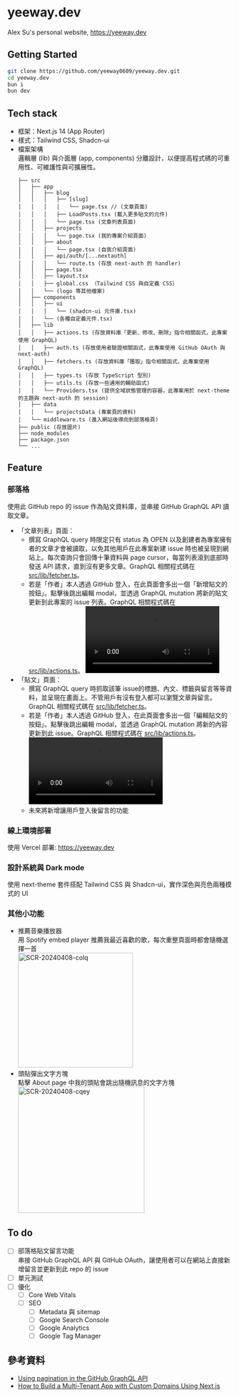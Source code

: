 # yeeway.dev
Alex Su's personal website, https://yeeway.dev

## Getting Started
```bash
git clone https://github.com/yeeway0609/yeeway.dev.git
cd yeeway.dev
bun i
bun dev
```
## Tech stack
- 框架：Next.js 14 (App Router)
- 樣式：Tailwind CSS, Shadcn-ui
- 檔案架構  
  邏輯層 (lib) 與介面層 (app, components) 分離設計，以便提高程式碼的可重用性、可維護性與可擴展性。
  ```
  ├── src
  │   ├── app
  │   │   ├── blog
  │   │   │   ├── [slug]
  │   │   │   │   └── page.tsx // (文章頁面)
  │   │   │   ├── LoadPosts.tsx (載入更多貼文的元件)
  │   │   │   └── page.tsx (文章列表頁面)
  │   │   ├── projects
  │   │   │   └── page.tsx (我的專案介紹頁面)
  │   │   ├── about
  │   │   │   └── page.tsx (自我介紹頁面)
  │   │   ├── api/auth/[...nextauth]
  │   │   │   └── route.ts (存放 next-auth 的 handler)
  │   │   ├── page.tsx 
  │   │   ├── layout.tsx 
  │   │   ├── global.css （Tailwind CSS 與自定義 CSS）
  │   │   └── (logo 等其他檔案)
  │   ├── components
  │   │   ├── ui 
  │   │   │   └── (shadcn-ui 元件庫.tsx)
  │   │   └── (各種自定義元件.tsx)
  │   ├── lib
  │   │   ├── actions.ts (存放資料庫「更新、修改、刪除」指令相關函式，此專案使用 GraphQL)
  │   │   ├── auth.ts (存放使用者驗證相關函式，此專案使用 GitHub OAuth 與 next-auth)
  │   │   ├── fetchers.ts (存放資料庫「獲取」指令相關函式，此專案使用 GraphQL)
  │   │   ├── types.ts (存放 TypeScript 型別)
  │   │   ├── utils.ts (存放一些通用的輔助函式)
  │   │   └── Providers.tsx (提供全域狀態管理的容器，此專案用於 next-theme 的主題與 next-auth 的 session)
  │   ├── data
  │   │   └── projectsData (專案頁的資料)
  │   └── middleware.ts (進入網站後導向到部落格頁)
  ├── public (存放圖片)
  ├── node_modules
  ├── package.json
  └── ...
  ```

## Feature
### 部落格
使用此 GitHub repo 的 issue 作為貼文資料庫，並串接 GitHub GraphQL API 讀取文章。
- 「文章列表」頁面：
  - 撰寫 GraphQL query 時限定只有 status 為 OPEN 以及創建者為專案擁有者的文章才會被讀取，以免其他用戶在此專案新建 issue 時也被呈現到網站上。每次查詢只會回傳十筆資料與 page cursor，每當列表滾到底部時發送 API 請求，直到沒有更多文章。GraphQL 相關程式碼在 [src/lib/fetcher.ts](https://github.com/yeeway0609/yeeway.dev/blob/main/src/lib/fetchers.ts)。
  - 若是「作者」本人透過 GitHub 登入，在此頁面會多出一個「新增貼文的按鈕」。點擊後跳出編輯 modal，並透過 GraphQL mutation 將新的貼文更新到此專案的 issue 列表。GraphQL 相關程式碼在 [src/lib/actions.ts](https://github.com/yeeway0609/yeeway.dev/blob/main/src/lib/actions.ts)。
    <video src="https://github.com/yeeway0609/yeeway.dev/assets/98323303/1ed39298-77ce-4c82-9e43-c11f659f1138"></video>
- 「貼文」頁面：
  - 撰寫 GraphQL query 時抓取該筆 issue的標題、內文、標籤與留言等等資料，並呈現在畫面上。不管用戶有沒有登入都可以瀏覽文章與留言。GraphQL 相關程式碼在 [src/lib/fetcher.ts](https://github.com/yeeway0609/yeeway.dev/blob/main/src/lib/fetchers.ts)。
  - 若是「作者」本人透過 GitHub 登入，在此頁面會多出一個「編輯貼文的按鈕」。點擊後跳出編輯 modal，並透過 GraphQL mutation 將新的內容更新到此 issue。GraphQL 相關程式碼在 [src/lib/actions.ts](https://github.com/yeeway0609/yeeway.dev/blob/main/src/lib/actions.ts)。  
    <video src="https://github.com/yeeway0609/yeeway.dev/assets/98323303/83b78041-61fe-40be-871c-bc5e31532a34"></video>
  - 未來將新增讓用戶登入後留言的功能

### 線上環境部署
使用 Vercel 部署: https://yeeway.dev

### 設計系統與 Dark mode
使用 next-theme 套件搭配 Tailwind CSS 與 Shadcn-ui，實作深色與亮色兩種模式的 UI

### 其他小功能
- 推薦音樂播放器  
  用 Spotify embed player 推薦我最近喜歡的歌，每次重整頁面時都會隨機選擇一首  
  <img width="257" alt="SCR-20240408-colq" src="https://github.com/yeeway0609/yeeway.dev/assets/98323303/22a1dabd-1683-441f-a2c4-7891f84ef316">
- 頭貼彈出文字方塊  
  點擊 About page 中我的頭貼會跳出隨機訊息的文字方塊  
  <img width="283" alt="SCR-20240408-cqey" src="https://github.com/yeeway0609/yeeway.dev/assets/98323303/fb51f5c1-e9d6-4727-99e7-b2e5c493334e">

## To do
- [ ] 部落格貼文留言功能  
  串接 GitHub GraphQL API 與 GitHub OAuth，讓使用者可以在網站上直接新增留言並更新到此 repo 的 issue
- [ ] 單元測試
- [ ] 優化
  - [ ] Core Web Vitals
  - [ ] SEO
    - [ ] Metadata 與 sitemap
    - [ ] Google Search Console
    - [ ] Google Analytics
    - [ ] Google Tag Manager

## 參考資料
- [Using pagination in the GitHub GraphQL API](https://docs.github.com/en/graphql/guides/using-pagination-in-the-graphql-api)
- [How to Build a Multi-Tenant App with Custom Domains Using Next.js](https://vercel.com/guides/nextjs-multi-tenant-application)

